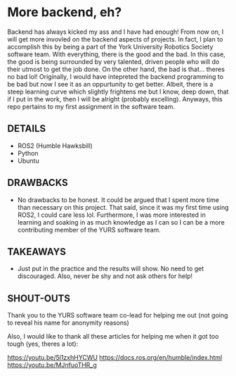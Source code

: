 # More backend, eh?
Backend has always kicked my ass and I have had enough! From now on, I will get more invovled on the backend aspects of projects. In fact, I plan to accomplish this by being a part of the York University Robotics Society software team. With everything, there is the good and the bad. In this case, the good is being surrounded by very talented, driven people who will do their utmost to get the job done. On the other hand, the bad is that... theres no bad lol! Originally, I would have intepreted the backend programming to be bad but now I see it as an oppurtunity to get better. Albeit, there is a steep learning curve which slightly frightens me but I know, deep down, that if I put in the work, then I will be alright (probably excelling). Anyways, this repo pertains to my first assignment in the software team. 

## DETAILS
- ROS2 (Humble Hawksbill)
- Python
- Ubuntu

## DRAWBACKS
- No drawbacks to be honest. It could be argued that I spent more time than necessary on this project. That said, since it was my first time using ROS2, I could care less lol. Furthermore, I was more interested in learning and soaking in as much knowledge as I can so I can be a more contributing member of the YURS software team.

## TAKEAWAYS
- Just put in the practice and the results will show. No need to get discouraged. Also, never be shy and not ask others for help!

## SHOUT-OUTS
Thank you to the YURS software team co-lead for helping me out (not going to reveal his name for anonymity reasons)

Also, I would like to thank all these articles for helping me when it got too tough (yes, theres a lot):

https://youtu.be/5l1zxhHYCWU
https://docs.ros.org/en/humble/index.html	
https://youtu.be/MJnfuoTHR_g	
